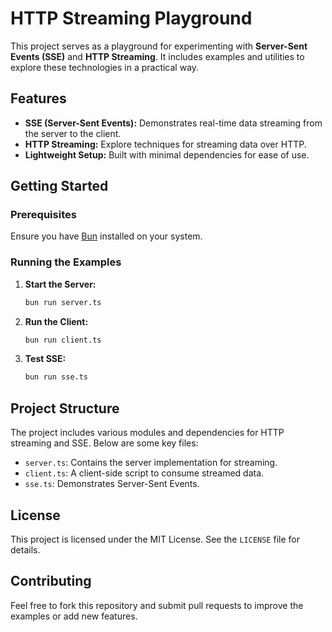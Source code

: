 # HTTP Streaming Playground

This project serves as a playground for experimenting with **Server-Sent Events (SSE)** and **HTTP Streaming**. It includes examples and utilities to explore these technologies in a practical way.

## Features

- **SSE (Server-Sent Events):** Demonstrates real-time data streaming from the server to the client.
- **HTTP Streaming:** Explore techniques for streaming data over HTTP.
- **Lightweight Setup:** Built with minimal dependencies for ease of use.

## Getting Started

### Prerequisites

Ensure you have [Bun](https://bun.sh/) installed on your system.

### Running the Examples

1. **Start the Server:**

   ```bash
   bun run server.ts
   ```

2. **Run the Client:**

   ```bash
   bun run client.ts
   ```

3. **Test SSE:**
   ```bash
   bun run sse.ts
   ```

## Project Structure

The project includes various modules and dependencies for HTTP streaming and SSE. Below are some key files:

- `server.ts`: Contains the server implementation for streaming.
- `client.ts`: A client-side script to consume streamed data.
- `sse.ts`: Demonstrates Server-Sent Events.

## License

This project is licensed under the MIT License. See the `LICENSE` file for details.

## Contributing

Feel free to fork this repository and submit pull requests to improve the examples or add new features.
